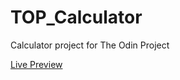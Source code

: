 # TOP_Calculator
Calculator project for The Odin Project

[Live Preview](https://jmully-hub.github.io/TOP_Calculator/)
